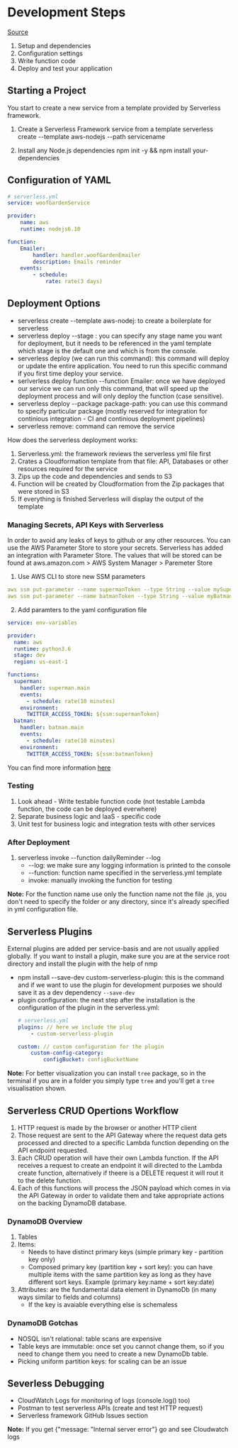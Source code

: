 # Development Steps

[Source](https://app.pluralsight.com/player?course=aws-nodejs-serverless-framework-using&author=fernando-medina&name=714bb110-cd3f-407b-a764-749b4c9f2595&clip=6&mode=live)

1. Setup and dependencies
2. Configuration settings
3. Write function code
4. Deploy and test your application

## Starting a Project
You start to create a new service from a template provided by Serverless framework.

1. Create a Serverless Framework service from a template
serverless create --template aws-nodejs --path servicename

2. Install any Node.js dependencies
npm init -y && npm install your-dependencies

## Configuration of YAML

```yaml
# serverless.yml
service: woofGardenService

provider:
    name: aws
    runtime: nodejs6.10

function:
    Emailer:
        handler: handler.woofGardenEmailer
        description: Emails reminder
    events: 
        - schedule:
            rate: rate(3 days)
``` 

## Deployment Options


* serverless create --template aws-nodej: to create a boilerplate for serverless
* serverless deploy --stage <stagename>: you can specify any stage name you want for deployment, but it needs to be referenced in the yaml template which stage is the default one and which is from the console.
* serverless deploy (we can run this command): this command will deploy or update the entire application. You need to run this specific command if you first time deploy your service. 
* serlverless deploy function --function Emailer: once we have deployed our service we can run only this command, that will speed up the deployment process and will only deploy the function (case sensitive). 
* serverless deploy --package package-path: you can use this command to specify particular package (mostly reserved for integration for continious integration - CI and continious deployment pipelines)
* serverless remove: command can remove the service

How does the serverless deployment works:

1. Serverless.yml: the framework reviews the serverless yml file first
2. Crates a Cloudformation template from that file: API, Databases or other resources required for the service
3. Zips up the code and dependencies and sends to S3
4. Function will be created by Cloudformation from the Zip packages that were stored in S3
5. If everything is finished Serverless will display the output of the template

### Managing Secrets, API Keys with Serverless

In order to avoid any leaks of keys to github or any other resources. You can use the AWS Parameter Store to store your secrets. Serverless has added an integration with Parameter Store. The values that will be stored can be found at aws.amazon.com > AWS System Manager > Paremeter Store

1. Use AWS CLI to store new SSM parameters

```yaml
aws ssm put-parameter --name supermanToken --type String --value mySupermanToken
aws ssm put-parameter --name batmanToken --type String --value myBatmanToken
``` 

2. Add paramters to the yaml configuration file

```yaml
service: env-variables

provider:
  name: aws
  runtime: python3.6
  stage: dev
  region: us-east-1

functions:
  superman:
    handler: superman.main
    events:
      - schedule: rate(10 minutes)
    environment:
      TWITTER_ACCESS_TOKEN: ${ssm:supermanToken}
  batman:
    handler: batman.main
    events:
      - schedule: rate(10 minutes)
    environment:
      TWITTER_ACCESS_TOKEN: ${ssm:batmanToken}
```
You can find more information [here](https://serverless.com/blog/serverless-secrets-api-keys/)

### Testing

1. Look ahead - Write testable function code (not testable Lambda function, the code can be deployed everwhere)
2. Separate business logic and IaaS - specific code
3. Unit test for business logic and integration tests with other services

### After Deployment

1. serverless invoke --function dailyReminder --log
    + --log: we make sure any logging information is printed to the console
    + --function: function name specified in the serverless.yml template
    + invoke: manually invoking the function for testing

**Note:** For the function name use only the function name not the file .js, you don't need to specify the folder or any directory, since it's already specified in yml configuration file.

## Serverless Plugins

External plugins are added per service-basis and are not usually applied globally. If you want to install a plugin, make sure you are at the service root directory and install the plugin with the help of nmp

* npm install --save-dev custom-serverless-plugin: this is the command and if we want to use the plugin for development purposes we should save it as a dev dependency `--save-dev`
* plugin configuration: the next step after the installation is the configuration of the plugin in the serverless.yml:
    ```yml
    # serverless.yml
    plugins: // here we include the plug
        - custom-serverless-plugin
    
    custom: // custom configuration for the plugin 
        custom-config-category:
            configBucket: configBucketName
    ``` 

**Note:** For better visualization you can install `tree` package, so in the terminal if you are in a folder you simply type `tree` and you'll get a `tree` visualisation shown. 

## Serverless CRUD Opertions Workflow

1. HTTP request is made by the browser or another HTTP client
2. Those request are sent to the API Gateway where the request data gets processed and directed to a specific Lambda function depending on the API endpoint requested.
3. Each CRUD operation will have their own Lambda function. If the API receives a request to create an endpoint it will directed to the Lambda create function, alternatively if theere is a DELETE request it will rout it to the delete function. 
4. Each of this functions will process the JSON payload which comes in via the API Gateway in order to validate them and take appropriate actions on the backing DynamoDB database.

### DynamoDB Overview

1. Tables
2. Items:
    + Needs to have distinct primary keys (simple primary key - partition key only)
    + Composed primary key (partition key + sort key): you can have multiple items with the same partition key as long as they have different sort keys. Example (primary key:name + sort key:date)
3. Attributes: are the fundamental data element in DynamoDb (in many ways similar to fields and columns)
    + If the key is avaiable everything else is schemaless

### DynamoDB Gotchas

* NOSQL isn't relational: table scans are expensive
* Table keys are immutable: once set you cannot change them, so if you need to change them you need to create a new DynamoDb table. 
* Picking uniform partition keys: for scaling can be an issue

## Severless Debugging

* CloudWatch Logs for monitoring of logs (console.log() too)
* Postman to test serverless APIs (create and test HTTP request)
* Serverless framework GitHub Issues section

**Note:** If you get {"message: "Internal server error"} go and see Cloudwatch logs 



